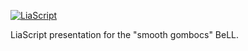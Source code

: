 [![LiaScript](https://raw.githubusercontent.com/LiaScript/LiaScript/master/badges/course.svg)](https://liascript.github.io/course/?https://raw.githubusercontent.com/Supergecki/SmoothGombocs_LiaScript/main/presentation.md#1)

LiaScript presentation for the "smooth gombocs" BeLL.
